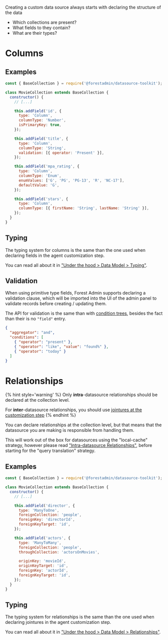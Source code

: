 Creating a custom data source always starts with declaring the structure of the data

- Which collections are present?
- What fields to they contain?
- What are their types?

# Columns

## Examples

```javascript
const { BaseCollection } = require('@forestadmin/datasource-toolkit');

class MovieCollection extends BaseCollection {
  constructor() {
    // [...]

    this.addField('id', {
      type: 'Column',
      columnType: 'Number',
      isPrimaryKey: true,
    });

    this.addField('title', {
      type: 'Column',
      columnType: 'String',
      validation: [{ operator: 'Present' }],
    });

    this.addField('mpa_rating', {
      type: 'Column',
      columnType: 'Enum',
      enumValues: ['G', 'PG', 'PG-13', 'R', 'NC-17'],
      defaultValue: 'G',
    });

    this.addField('stars', {
      type: 'Column',
      columnType: [{ firstName: 'String', lastName: 'String' }],
    });
  }
}
```

## Typing

The typing system for columns is the same than the one used when declaring fields in the agent customization step.

You can read all about it in ["Under the hood > Data Model > Typing"](../../under-the-hood/data-model/typing.md).

## Validation

When using primitive type fields, Forest Admin supports declaring a validation clause, which will be imported into the UI of the admin panel to validate records before creating / updating them.

The API for validation is the same than with [condition trees](../../under-the-hood/queries/filters.md#condition-trees), besides the fact than their is no `"field"` entry.

```json
{
  "aggregator": "and",
  "conditions": [
    { "operator": "present" },
    { "operator": "like", "value": "found%" },
    { "operator": "today" }
  ]
}
```

# Relationships

{% hint style='warning' %}
Only **intra**-datasource relationships should be declared at the collection level.

For **inter**-datasource relationships, you should use [jointures at the customization step](../../agent-customization/relationships/README.md)
{% endhint %}

You can declare relationships at the collection level, but that means that the datasource you are making is responsible from handling them.

This will work out of the box for datasources using the "local-cache" strategy, however please read ["Intra-datasource Relationships"](./relationships.md), before starting for the "query translation" strategy.

## Examples

```javascript
const { BaseCollection } = require('@forestadmin/datasource-toolkit');

class MovieCollection extends BaseCollection {
  constructor() {
    // [...]

    this.addField('director', {
      type: 'ManyToOne',
      foreignCollection: 'people',
      foreignKey: 'directorId',
      foreignKeyTarget: 'id',
    });

    this.addField('actors', {
      type: 'ManyToMany',
      foreignCollection: 'people',
      throughCollection: 'actorsOnMovies',

      originKey: 'movieId',
      originKeyTarget: 'id',
      foreignKey: 'actorId',
      foreignKeyTarget: 'id',
    });
  }
}
```

## Typing

The typing system for relationships is the same than the one used when declaring jointures in the agent customization step.

You can read all about it in ["Under the hood > Data Model > Relationships"](../../under-the-hood/data-model/relationships.md).
